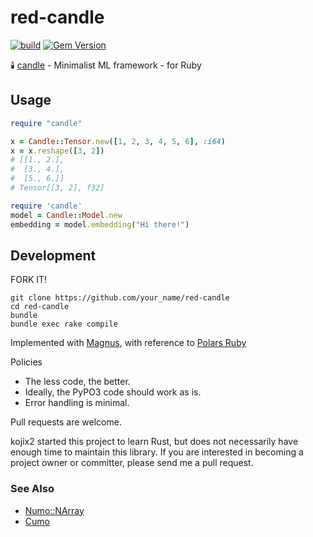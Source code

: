 # red-candle

[![build](https://github.com/kojix2/red-candle/actions/workflows/build.yml/badge.svg)](https://github.com/kojix2/red-candle/actions/workflows/build.yml)
[![Gem Version](https://badge.fury.io/rb/red-candle.svg)](https://badge.fury.io/rb/red-candle)

🕯️ [candle](https://github.com/huggingface/candle) - Minimalist ML framework - for Ruby

## Usage

```ruby
require "candle"

x = Candle::Tensor.new([1, 2, 3, 4, 5, 6], :i64)
x = x.reshape([3, 2])
# [[1., 2.],
#  [3., 4.],
#  [5., 6.]]
# Tensor[[3, 2], f32]
```

```ruby
require 'candle'
model = Candle::Model.new
embedding = model.embedding("Hi there!")
```

## Development

FORK IT!

```
git clone https://github.com/your_name/red-candle
cd red-candle
bundle
bundle exec rake compile
```


Implemented with [Magnus](https://github.com/matsadler/magnus), with reference to [Polars Ruby](https://github.com/ankane/polars-ruby)

Policies
- The less code, the better.
- Ideally, the PyPO3 code should work as is.
- Error handling is minimal.

Pull requests are welcome.

kojix2 started this project to learn Rust, but does not necessarily have enough time to maintain this library. If you are interested in becoming a project owner or committer, please send me a pull request.

### See Also

- [Numo::NArray](https://github.com/ruby-numo/numo-narray)
- [Cumo](https://github.com/sonots/cumo)
